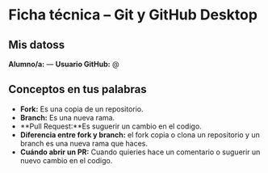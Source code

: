 # Ficha técnica – Git y GitHub Desktop

## Mis datoss
**Alumno/a:** <tu Samai> — **Usuario GitHub:** @<SamaiGarcia>

## Conceptos en tus palabras
- **Fork:** Es una copia de un repositorio.
- **Branch:** Es una nueva rama.
- **Pull Request:**Es suguerir un cambio en el codigo.
- **Diferencia entre fork y branch:** el fork copia o clona un repositorio y un branch es una nueva rama que haces.
- **Cuándo abrir un PR:** Cuando quieries hace un comentario o suguerir un nuevo cambio en el codigo.